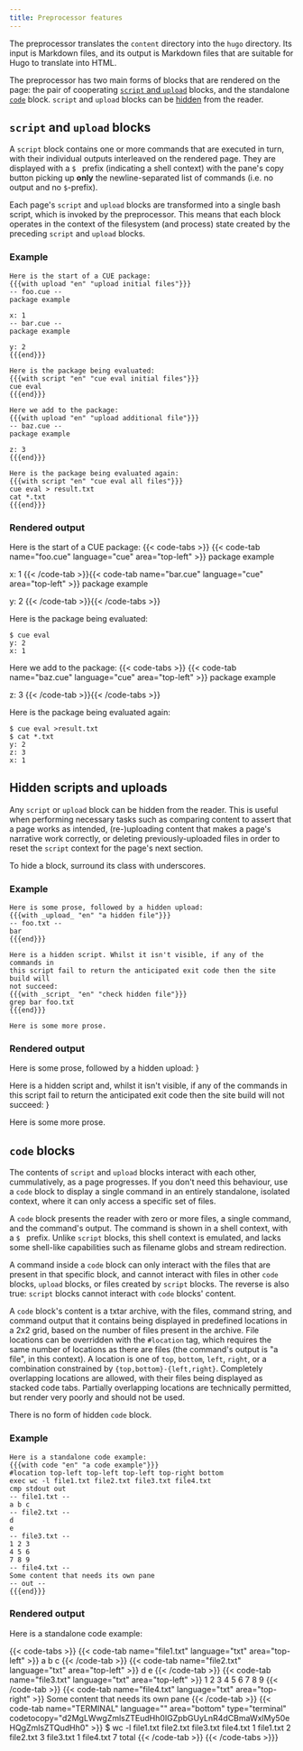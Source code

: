 ```yaml
---
title: Preprocessor features
---
```


The preprocessor translates the `content` directory into the `hugo` directory.
Its input is Markdown files, and its output is Markdown files that are suitable
for Hugo to translate into HTML.

The preprocessor has two main forms of blocks that are rendered on the page:
the pair of cooperating
[`script` and `upload`](#script-and-upload-blocks)
blocks, and the standalone
[`code`](#code-blocks)
block. `script` and `upload` blocks can be
[hidden](#hidden-scripts-and-uploads) from the reader.

## `script` and `upload` blocks

A `script` block contains one or more commands that are executed in turn,
with their individual outputs interleaved on the rendered page.
They are displayed with a `$ ` prefix (indicating a shell context) with the
pane's copy button picking up **only** the newline-separated list of commands
(i.e. no output and no `$`-prefix).

Each page's `script` and `upload` blocks are transformed into a single bash
script, which is invoked by the preprocessor. This means that each block
operates in the context of the filesystem (and process) state created by
the preceding `script` and `upload` blocks.

### Example

```
Here is the start of a CUE package:
{{{with upload "en" "upload initial files"}}}
-- foo.cue --
package example

x: 1
-- bar.cue --
package example

y: 2
{{{end}}}

Here is the package being evaluated:
{{{with script "en" "cue eval initial files"}}}
cue eval
{{{end}}}

Here we add to the package:
{{{with upload "en" "upload additional file"}}}
-- baz.cue --
package example

z: 3
{{{end}}}

Here is the package being evaluated again:
{{{with script "en" "cue eval all files"}}}
cue eval > result.txt
cat *.txt
{{{end}}}
```

### Rendered output

Here is the start of a CUE package:
{{< code-tabs >}}
{{< code-tab name="foo.cue" language="cue" area="top-left" >}}
package example

x: 1
{{< /code-tab >}}{{< code-tab name="bar.cue" language="cue" area="top-left" >}}
package example

y: 2
{{< /code-tab >}}{{< /code-tabs >}}

Here is the package being evaluated:
```text { title="TERMINAL" codeToCopy="Y3VlIGV2YWw=" }
$ cue eval
y: 2
x: 1
```

Here we add to the package:
{{< code-tabs >}}
{{< code-tab name="baz.cue" language="cue" area="top-left" >}}
package example

z: 3
{{< /code-tab >}}{{< /code-tabs >}}

Here is the package being evaluated again:
```text { title="TERMINAL" codeToCopy="Y3VlIGV2YWwgPnJlc3VsdC50eHQKY2F0ICoudHh0" }
$ cue eval >result.txt
$ cat *.txt
y: 2
z: 3
x: 1
```


## Hidden scripts and uploads

Any `script` or `upload` block can be hidden from the reader. This is useful
when performing necessary tasks such as comparing content to assert that a page
works as intended, (re-)uploading content that makes a page's narrative work
correctly, or deleting previously-uploaded files in order to reset the `script`
context for the page's next section.

To hide a block, surround its class with underscores.

### Example

```
Here is some prose, followed by a hidden upload:
{{{with _upload_ "en" "a hidden file"}}}
-- foo.txt --
bar
{{{end}}}

Here is a hidden script. Whilst it isn't visible, if any of the commands in
this script fail to return the anticipated exit code then the site build will
not succeed:
{{{with _script_ "en" "check hidden file"}}}
grep bar foo.txt
{{{end}}}

Here is some more prose.
```

### Rendered output

Here is some prose, followed by a hidden upload:
}

Here is a hidden script and, whilst it isn't visible, if any of the commands in
this script fail to return the anticipated exit code then the site build will
not succeed:
}

Here is some more prose.

## `code` blocks

The contents of `script` and `upload` blocks interact with each other,
cummulatively, as a page progresses. If you don't need this behaviour, use a
`code` block to display a single command in an entirely standalone, isolated
context, where it can only access a specific set of files.

A `code` block presents the reader with zero or more files, a single command,
and the command's output. The command is shown in a shell context, with a `$ `
prefix. Unlike `script` blocks, this shell context is emulated, and lacks some
shell-like capabilities such as filename globs and stream redirection.

A command inside a `code` block can only interact with the files that are
present in that specific block, and cannot interact with files in other `code`
blocks, `upload` blocks, or files created by `script` blocks.
The reverse is also true: `script` blocks cannot interact with `code` blocks' content.

A `code` block's content is a txtar archive, with the files, command string,
and command output that it contains being displayed in predefined locations in
a 2x2 grid, based on the number of files present in the archive. File locations
can be overridden with the `#location` tag, which requires the same number of
locations as there are files (the command's output is "a file", in this
context). A location is one of `top`, `bottom`, `left`, `right`, or a
combination constrained by `{top,bottom}-{left,right}`. Completely overlapping
locations are allowed, with their files being displayed as stacked code tabs.
Partially overlapping locations are technically permitted, but render very
poorly and should not be used.

There is no form of hidden `code` block.

### Example

```
Here is a standalone code example:
{{{with code "en" "a code example"}}}
#location top-left top-left top-left top-right bottom
exec wc -l file1.txt file2.txt file3.txt file4.txt
cmp stdout out
-- file1.txt --
a b c
-- file2.txt --
d
e
-- file3.txt --
1 2 3
4 5 6
7 8 9
-- file4.txt --
Some content that needs its own pane
-- out --
{{{end}}}
```

### Rendered output

Here is a standalone code example:

{{< code-tabs >}}
{{< code-tab name="file1.txt" language="txt" area="top-left" >}}
a b c
{{< /code-tab >}}
{{< code-tab name="file2.txt" language="txt" area="top-left" >}}
d
e
{{< /code-tab >}}
{{< code-tab name="file3.txt" language="txt" area="top-left" >}}
1 2 3
4 5 6
7 8 9
{{< /code-tab >}}
{{< code-tab name="file4.txt" language="txt" area="top-right" >}}
Some content that needs its own pane
{{< /code-tab >}}
{{< code-tab name="TERMINAL" language="" area="bottom" type="terminal" codetocopy="d2MgLWwgZmlsZTEudHh0IGZpbGUyLnR4dCBmaWxlMy50eHQgZmlsZTQudHh0" >}}
$ wc -l file1.txt file2.txt file3.txt file4.txt
 1 file1.txt
 2 file2.txt
 3 file3.txt
 1 file4.txt
 7 total
{{< /code-tab >}}
{{< /code-tabs >}}}
